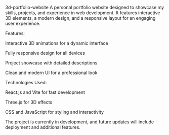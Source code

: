 3d-portfolio-website
A personal portfolio website designed to showcase my skills, projects, and experience in web development. It features interactive 3D elements, a modern design, and a responsive layout for an engaging user experience.

Features:

Interactive 3D animations for a dynamic interface

Fully responsive design for all devices

Project showcase with detailed descriptions

Clean and modern UI for a professional look

Technologies Used:

React.js and Vite for fast development

Three.js for 3D effects

CSS and JavaScript for styling and interactivity

The project is currently in development, and future updates will include deployment and additional features.
